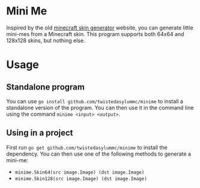 # Mini Me

Inspired by the
old [minecraft skin generator](https://web.archive.org/web/20170504033631/http://minecraftskinavatar.com/) website, you
can generate little mini-mes from a Minecraft skin. This program supports both 64x64 and 128x128 skins, but nothing
else.

# Usage

## Standalone program

You can use `go install github.com/twistedasylummc/minime` to install a standalone version of the program. You can then
use it in the command line using the command `minime <input> <output>`.

## Using in a project

First run `go get github.com/twistedasylummc/minime` to install the dependency. You can then use one of the following
methods to generate a mini-me:

- `minime.Skin64(src image.Image) (dst image.Image)`
- `minime.Skin128(src image.Image) (dst image.Image)`
